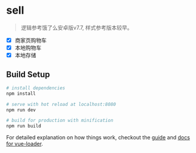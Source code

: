 # sell

> 逻辑参考饿了么安卓版v7.7, 样式参考版本较早。

- [x] 商家页购物车
- [x] 本地购物车
- [x] 本地存储

## Build Setup

``` bash
# install dependencies
npm install

# serve with hot reload at localhost:8080
npm run dev

# build for production with minification
npm run build
```

For detailed explanation on how things work, checkout the [guide](http://vuejs-templates.github.io/webpack/) and [docs for vue-loader](http://vuejs.github.io/vue-loader).
